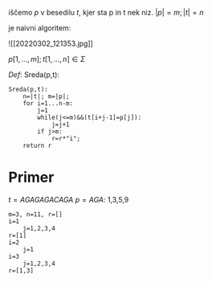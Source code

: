 iščemo $p$ v besedilu $t$, kjer sta p in t nek niz.
$|p|=m;|t|=n$

je naivni algoritem:

![[20220302_121353.jpg]]

$p[1,...,m];t[1,...,n]\in \Sigma$

$Def:$ 
Sreda(p,t):
```
Sreda(p,t):
	n=|t|; m=|p|;
	for i=1...n-m:
		j=1
		while(j<=m)&&(t[i+j-1]=p[j]):
			j=j+1
		if j>m:
			r=r*"i";
	return r
```

# Primer
$t=AGAGAGACAGA$
$p=AGA$: 1,3,5,9

```
m=3, n=11, r=[]
i=1
	j=1,2,3,4
r=[1]
i=2
	j=1
i=3
	j=1,2,3,4
r=[1,3]
	
```